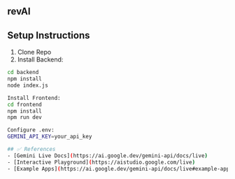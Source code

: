 ## revAI

## Setup Instructions

1. Clone Repo
2. Install Backend:
```bash
cd backend
npm install
node index.js

Install Frontend:
cd frontend
npm install
npm run dev

Configure .env:
GEMINI_API_KEY=your_api_key

## ✅ References
- [Gemini Live Docs](https://ai.google.dev/gemini-api/docs/live)
- [Interactive Playground](https://aistudio.google.com/live)
- [Example Apps](https://ai.google.dev/gemini-api/docs/live#example-applications)
